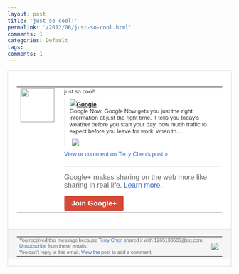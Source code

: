 ```yaml
---
layout: post
title: 'just so cool!'
permalink: '/2012/06/just-so-cool.html'
comments: 1
categories: Default
tags: 
comments: 1
---
```

<div style="border:solid 1px #dfdfdf;color:#686868;font:13px Arial"><div style="background-color:#fff;padding:20px;"><table cellpadding="0" cellspacing="0"><tr><td style="padding-right:15px;vertical-align:top"><a href="https://plus.google.com/_/notifications/ngemlink?&amp;emid=CJC17b_R8LACFQGsTAodtxMAAA&amp;path=%2F108643996575278738906&amp;dt=1340876307261"><img height="75" src="https://lh3.googleusercontent.com/-KKRGTyJ5Bl0/AAAAAAAAAAI/AAAAAAAAEEY/jllxqER5dCk/s75-c-k-a/photo.jpg" style="border:solid 1px #cccccc;" width="75"/></a></td><td style="width:578px;color:#333;font:13px Arial;vertical-align:top;"><div style="padding-bottom:10px">just so cool!</div><div style="margin-bottom:10px;padding-left:10px; border-left:2px solid #EAEAEA"><span style="margin-right:5px"><a href="https://www.google.com/landing/now/" style="zSoyz"><img border="0" src="https://images3-focus-opensocial.googleusercontent.com/gadgets/proxy?url=https://s2.googleusercontent.com/s2/favicons?domain%3Dwww.google.com&amp;container=focus&amp;gadget=a&amp;rewriteMime=image/*&amp;refresh=31536000&amp;resize_h=16"/><span style="font-weight:bold">Google</span></a><div style="padding-bottom:10px">Google Now. Google Now gets you just the right information at just the right time. It tells you today's weather before you start your day, how much traffic to expect before you leave for work, when th...</div></span><span style="margin-right:5px"><a href="https://plus.google.com/_/notifications/ngemlink?&amp;emid=CJC17b_R8LACFQGsTAodtxMAAA&amp;path=%2F108643996575278738906%2Fposts%2FQeJFwMQV3CA%3Fgpinv%3DAMIXal9MtAodnQzWthCfsVeJhrBYCPoWpIrRV5WluqZf03OiF8RzGp8bcKamfSoDvLDgJwAPP_72iz1pys8h-9rzO9GTVt6TVKj2wJ_LiwJVt3jqTc99XIU&amp;dt=1340876307261" style="zSoyz;"><img border="0" src="https://images1-focus-opensocial.googleusercontent.com/gadgets/proxy?url=https://www.google.com/landing/now/images/phone.png&amp;container=focus&amp;gadget=a&amp;rewriteMime=image/*&amp;refresh=31536000&amp;resize_h=120" style="max-height:200px;max-width:275px"/></a></span></div><a href="https://plus.google.com/_/notifications/ngemlink?&amp;emid=CJC17b_R8LACFQGsTAodtxMAAA&amp;path=%2F108643996575278738906%2Fposts%2FQeJFwMQV3CA%3Fgpinv%3DAMIXal9MtAodnQzWthCfsVeJhrBYCPoWpIrRV5WluqZf03OiF8RzGp8bcKamfSoDvLDgJwAPP_72iz1pys8h-9rzO9GTVt6TVKj2wJ_LiwJVt3jqTc99XIU&amp;dt=1340876307261" style="color:#3366CC;text-decoration:none;">View or comment on Terry Chen's post »</a><div style="margin-top:20px;border-top:solid 1px #dfdfdf"><div style="padding:15px 0;color:#686868;font:16px Arial;">Google+ makes sharing on the web more like sharing in real life. <a href="http://www.google.com/+/learnmore/" style="color:#3366CC;text-decoration:none;">Learn more</a>.</div><a href="https://plus.google.com/_/notifications/ngemlink?&amp;emid=CJC17b_R8LACFQGsTAodtxMAAA&amp;path=%2F%3Fgpinv%3DAMIXal9MtAodnQzWthCfsVeJhrBYCPoWpIrRV5WluqZf03OiF8RzGp8bcKamfSoDvLDgJwAPP_72iz1pys8h-9rzO9GTVt6TVKj2wJ_LiwJVt3jqTc99XIU&amp;dt=1340876307261" style="display:inline-block;padding:7px 15px;background-color:#d44b38; color:#fff;font-size:16px; font-weight:bold;border-radius:2px;-webkit-border-radius:2px; -moz-border-radius:2px;border:solid 1px #c43b28; white-space:nowrap;text-decoration:none">Join Google+</a></div></td></tr></table></div><div style="border-top:solid 1px #dfdfdf;padding:0 20px; background-color:#f5f5f5"><table cellpadding="0" cellspacing="0" style="height:50px"><tbody><tr><td style="vertical-align:middle;width:100%; color:#636363;font:11px Arial; line-height:120%">You received this message because <a href="https://plus.google.com/_/notifications/ngemlink?&amp;emid=CJC17b_R8LACFQGsTAodtxMAAA&amp;path=%2F108643996575278738906%3Fgpinv%3DAMIXal9MtAodnQzWthCfsVeJhrBYCPoWpIrRV5WluqZf03OiF8RzGp8bcKamfSoDvLDgJwAPP_72iz1pys8h-9rzO9GTVt6TVKj2wJ_LiwJVt3jqTc99XIU&amp;dt=1340876307261" style="color:#3366CC;text-decoration:none;">Terry Chen</a> shared it with 1265133686@qq.com. <a href="https://plus.google.com/_/notifications/ngemlink?&amp;emid=CJC17b_R8LACFQGsTAodtxMAAA&amp;path=%2F_%2Fnonplus%2Femailsettings%3Fgpinv%3DAMIXal9MtAodnQzWthCfsVeJhrBYCPoWpIrRV5WluqZf03OiF8RzGp8bcKamfSoDvLDgJwAPP_72iz1pys8h-9rzO9GTVt6TVKj2wJ_LiwJVt3jqTc99XIU%26est%3DADH5u8XqRFMngxna3fs_jofsXZzrT1gtAooJ5GcFtqD4Jel2V02NB9vdAV-S9HHCyxHhmjpNhIzb8cWtUEkr8ruZQOajxG3KR6FqdEKsN_14sOQdrP_Yn94aJ49LZywsX_U47SYtshE7&amp;dt=1340876307261" style="color:#3366CC;text-decoration:none;">Unsubscribe</a> from these emails.<br/>You can't reply to this email. <a href="https://plus.google.com/_/notifications/ngemlink?&amp;emid=CJC17b_R8LACFQGsTAodtxMAAA&amp;path=%2F108643996575278738906%2Fposts%2FQeJFwMQV3CA%3Fgpinv%3DAMIXal9MtAodnQzWthCfsVeJhrBYCPoWpIrRV5WluqZf03OiF8RzGp8bcKamfSoDvLDgJwAPP_72iz1pys8h-9rzO9GTVt6TVKj2wJ_LiwJVt3jqTc99XIU&amp;dt=1340876307261" style="color:#3366CC;text-decoration:none;">View the post</a> to add a comment.<br/></td><td><img src="https://ssl.gstatic.com/s2/oz/images/notifications/logo/google-plus-6617a72bb36cc548861652780c9e6ff1.png"/></td></tr></tbody></table></div></div>